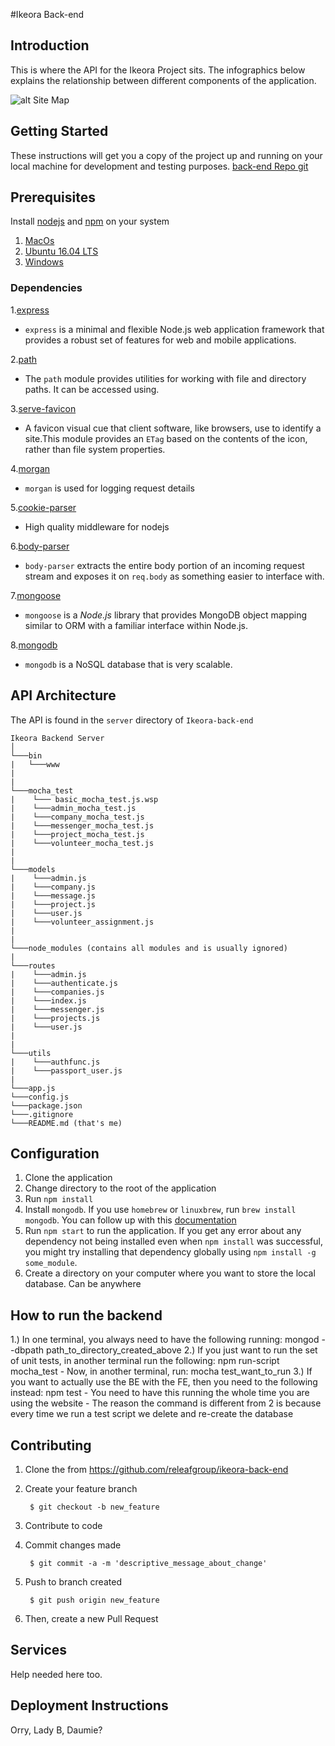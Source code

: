 #Ikeora Back-end

## Introduction
This is where the API for the Ikeora Project sits. The infographics below explains the relationship between different components of the application.

![alt Site Map](http://imgur.com/lLdpVoP.png)

## Getting Started

These instructions will get you a copy of the project up and running on your local machine for development and testing purposes. 
[back-end Repo git](https://github.com/releafgroup/ikeora-back-end.git)

## Prerequisites

Install [nodejs][1] and [npm][2] on your system


1. [MacOs][3]
2. [Ubuntu 16.04 LTS][4]
3. [Windows][5]

### Dependencies

1.[express][6]

- `express` is a minimal and flexible Node.js web application framework that provides a robust set of features for web and mobile applications. 

2.[path][7]

- The `path` module provides utilities for working with file and directory paths. It can be accessed using.

3.[serve-favicon][8]

- A favicon visual cue that client software, like browsers, use to identify a site.This module provides an `ETag` based on the contents of the icon, rather than file system properties.

4.[morgan][9]

- `morgan` is used for logging request details

5.[cookie-parser][10]

- High quality middleware for nodejs

6.[body-parser][11]

- `body-parser` extracts the entire body portion of an incoming request stream and exposes it on `req.body` as something easier to interface with.

7.[mongoose][12]

- `mongoose` is a *Node.js* library that provides MongoDB object mapping similar to ORM with a familiar interface within Node.js.

8.[mongodb][13]
- `mongodb` is a NoSQL database that is very scalable.

## API Architecture
The API is found in the `server` directory of `Ikeora-back-end`

```
Ikeora Backend Server
│   
└───bin
|   └───www
|
|
└───mocha_test
|    └─── basic_mocha_test.js.wsp
|    └───admin_mocha_test.js
|    └───company_mocha_test.js
|    └───messenger_mocha_test.js
|    └───project_mocha_test.js
|    └───volunteer_mocha_test.js
|
|
└───models
|    └───admin.js
|    └───company.js
|    └───message.js
|    └───project.js
|    └───user.js
|    └───volunteer_assignment.js
|
|
└───node_modules (contains all modules and is usually ignored)
| 
└───routes
|    └───admin.js
|    └───authenticate.js
|    └───companies.js
|    └───index.js
|    └───messenger.js
|    └───projects.js
|    └───user.js
|
|
└───utils
|    └───authfunc.js
|    └───passport_user.js
|
└───app.js
└───config.js
└───package.json
└───.gitignore
└───README.md (that's me)
```


## Configuration

1. Clone the application
2. Change directory to the root of the application
3. Run `npm install`
4. Install `mongodb`. If you use `homebrew` or `linuxbrew`, run `brew install mongodb`. You can follow up with this [documentation](https://docs.mongodb.com/manual/installation/)
5. Run `npm start` to run the application. If you get any error about any dependency not being installed even when `npm install` was successful, you might try installing that dependency globally using `npm install -g some_module`.
6. Create a directory on your computer where you want to store the local database. Can be anywhere

## How to run the backend

1.) In one terminal, you always need to have the following running: mongod --dbpath path_to_directory_created_above
2.) If you just want to run the set of unit tests, in another terminal run the following: npm run-script mocha_test
    - Now, in another terminal, run: mocha test_want_to_run
3.) If you want to actually use the BE with the FE, then you need to the following instead: npm test
    - You need to have this running the whole time you are using the website
    - The reason the command is different from 2 is because every time we run a test script we delete and re-create the database

## Contributing

1. Clone the from https://github.com/releafgroup/ikeora-back-end

2. Create your feature branch

        $ git checkout -b new_feature
    
3. Contribute to code

4. Commit changes made

        $ git commit -a -m 'descriptive_message_about_change'
    
5. Push to branch created

        $ git push origin new_feature
    
6. Then, create a new Pull Request

## Services

Help needed here too.

## Deployment Instructions

Orry, Lady B, Daumie?


[1]: https://nodejs.org/en/  "Node.js Official Site"
[2]: https://www.npmjs.com/ "NPM Official Site"
[3]: http://blog.teamtreehouse.com/install-node-js-npm-mac "teamtreehouse Blog"
[4]: https://www.digitalocean.com/community/tutorials/how-to-install-node-js-on-ubuntu-16-04 "Digital Ocean"
[5]: http://blog.teamtreehouse.com/install-node-js-npm-windows "team teamtreehouse blog"
[6]: https://expressjs.com/ "Official express site"
[7]: https://nodejs.org/api/path.html "Nodejs Path"
[8]: https://github.com/expressjs/serve-favicon "Server-favicon repo"
[9]: https://github.com/expressjs/morgan "Morgan Repo"
[10]: https://github.com/expressjs/cookie-parser "cookie-parser repo"
[11]: https://github.com/expressjs/body-parser "body-parser repo"
[12]: http://mongoosejs.com/ "mongoose site"
[13]: https://www.mongodb.com/
